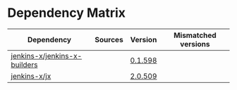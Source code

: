 # Dependency Matrix

Dependency | Sources | Version | Mismatched versions
---------- | ------- | ------- | -------------------
[jenkins-x/jenkins-x-builders](https://github.com/jenkins-x/jenkins-x-builders) |  | [0.1.598]() | 
[jenkins-x/jx](https://github.com/jenkins-x/jx) |  | [2.0.509](https://github.com/jenkins-x/jx/releases/tag/v2.0.509) | 
